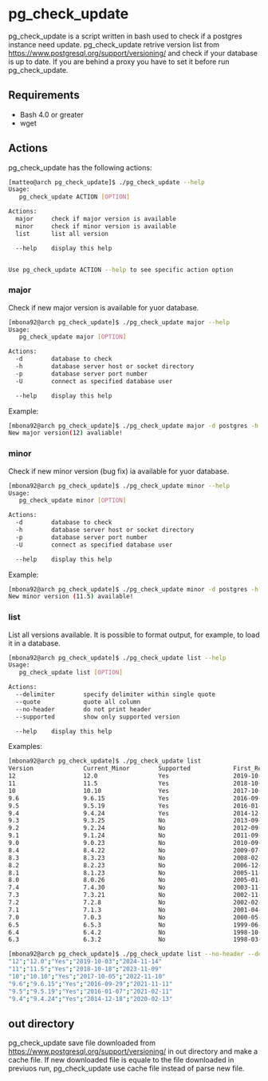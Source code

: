 # pg_check_update

pg_check_update is a script written in bash used to check if a postgres instance need update.
pg_check_update retrive version list from https://www.postgresql.org/support/versioning/ and check if your database is up to date.
If you are behind a proxy you have to set it before run pg_check_update. 

## Requirements

- Bash 4.0 or greater
- wget

## Actions

pg_check_update has the following actions:

```bash
[matteo@arch pg_check_update]$ ./pg_check_update --help
Usage:
   pg_check_update ACTION [OPTION] 

Actions:
  major     check if major version is available
  minor     check if minor version is available
  list      list all version

  --help    display this help


Use pg_check_update ACTION --help to see specific action option
```

### major

Check if new major version is available for yuor database.

```bash
[mbona92@arch pg_check_update]$ ./pg_check_update major --help
Usage:
   pg_check_update major [OPTION]

Actions:
  -d        database to check
  -h        database server host or socket directory
  -p        database server port number
  -U        connect as specified database user

  --help    display this help

```
Example:

```bash
[mbona92@arch pg_check_update]$ ./pg_check_update major -d postgres -h pghost -p 5432 -U postgres
New major version(12) avaliable!
```

### minor

Check if new minor version (bug fix) ia available for yuor database.

```bash
[mbona92@arch pg_check_update]$ ./pg_check_update minor --help
Usage:
   pg_check_update minor [OPTION]

Actions:
  -d        database to check
  -h        database server host or socket directory
  -p        database server port number
  -U        connect as specified database user

  --help    display this help

```

Example:

```bash
[mbona92@arch pg_check_update]$ ./pg_check_update minor -d postgres -h pghost -p 5432 -U postgres
New minor version (11.5) available!
```

### list

List all versions available.
It is possible to format output, for example, to load it in a database.

```bash
[mbona92@arch pg_check_update]$ ./pg_check_update list --help
Usage:
   pg_check_update list [OPTION]

Actions:
  --delimiter        specify delimiter within single quote
  --quote            quote all column
  --no-header        do not print header
  --supported        show only supported version

  --help    display this help
```

Examples:

```bash
[mbona92@arch pg_check_update]$ ./pg_check_update list
Version              Current_Minor        Supported            First_Release        Final_Release
12                   12.0                 Yes                  2019-10-03           2024-11-14
11                   11.5                 Yes                  2018-10-18           2023-11-09
10                   10.10                Yes                  2017-10-05           2022-11-10
9.6                  9.6.15               Yes                  2016-09-29           2021-11-11
9.5                  9.5.19               Yes                  2016-01-07           2021-02-11
9.4                  9.4.24               Yes                  2014-12-18           2020-02-13
9.3                  9.3.25               No                   2013-09-09           2018-11-08
9.2                  9.2.24               No                   2012-09-10           2017-11-09
9.1                  9.1.24               No                   2011-09-12           2016-10-27
9.0                  9.0.23               No                   2010-09-20           2015-10-08
8.4                  8.4.22               No                   2009-07-01           2014-07-24
8.3                  8.3.23               No                   2008-02-04           2013-02-07
8.2                  8.2.23               No                   2006-12-05           2011-12-05
8.1                  8.1.23               No                   2005-11-08           2010-11-08
8.0                  8.0.26               No                   2005-01-19           2010-10-01
7.4                  7.4.30               No                   2003-11-17           2010-10-01
7.3                  7.3.21               No                   2002-11-27           2007-11-27
7.2                  7.2.8                No                   2002-02-04           2007-02-04
7.1                  7.1.3                No                   2001-04-13           2006-04-13
7.0                  7.0.3                No                   2000-05-08           2005-05-08
6.5                  6.5.3                No                   1999-06-09           2004-06-09
6.4                  6.4.2                No                   1998-10-30           2003-10-30
6.3                  6.3.2                No                   1998-03-01           2003-03-01
```

```bash
[mbona92@arch pg_check_update]$ ./pg_check_update list --no-header --delimiter ';' --quote --supported
"12";"12.0";"Yes";"2019-10-03";"2024-11-14"
"11";"11.5";"Yes";"2018-10-18";"2023-11-09"
"10";"10.10";"Yes";"2017-10-05";"2022-11-10"
"9.6";"9.6.15";"Yes";"2016-09-29";"2021-11-11"
"9.5";"9.5.19";"Yes";"2016-01-07";"2021-02-11"
"9.4";"9.4.24";"Yes";"2014-12-18";"2020-02-13"
```

## out directory

pg_check_update save file downloaded from https://www.postgresql.org/support/versioning/ in out directory and make a cache file.
If new downloaded file is equale to the file downloaded in previuos run, pg_check_update use cache file instead of parse new file.

